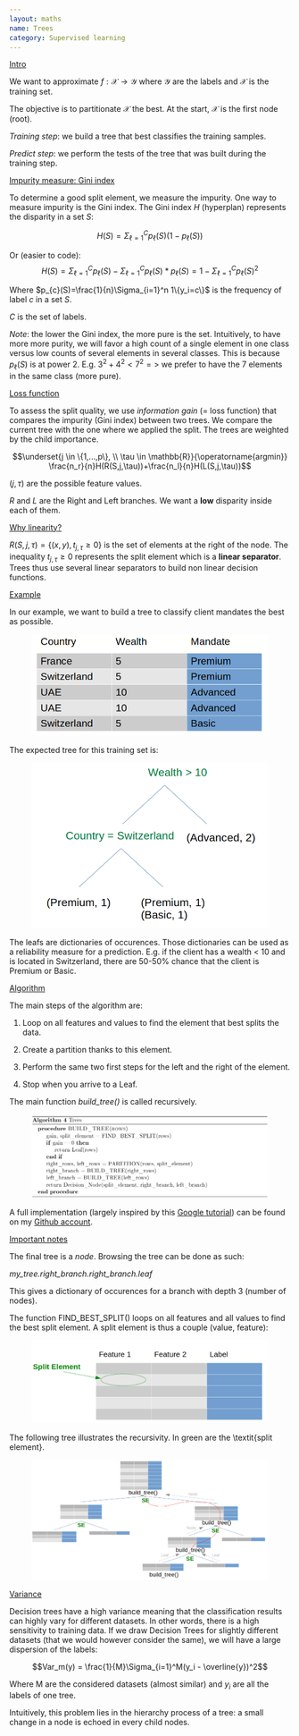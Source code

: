 ```yaml
---
layout: maths
name: Trees
category: Supervised learning
---
```


<ins>Intro</ins>

We want to approximate $f: \mathcal{X} \to \mathcal{Y}$ where $\mathcal{Y}$ are the labels and $\mathcal{X}$ is the training set.

The objective is to partitionate $\mathcal{X}$ the best. At the start, $\mathcal{X}$ is the first node (root).

*Training step*: we build a tree that best classifies the training samples.

*Predict step*: we perform the tests of the tree that was built during the training step.

<ins>Impurity measure: Gini index</ins>

To determine a good split element, we measure the impurity. One way to measure impurity is the Gini index. The Gini index $H$ (hyperplan) represents the disparity in a set $S$:

$$H(S)=\Sigma_{\ell=1}^C p_{\ell}(S)(1-p_{\ell}(S))$$

Or (easier to code): 
$$H(S)=\Sigma_{\ell=1}^C p_{\ell}(S)-\Sigma_{\ell=1}^C p_{\ell}(S)*p_{\ell}(S)=1-\Sigma_{\ell=1}^C p_{\ell}(S)^2$$

Where $p_{c}(S)=\frac{1}{n}\Sigma_{i=1}^n 1\{y_i=c\}$ is the frequency of label $c$ in a set $S$.

$C$ is the set of labels.

*Note*: the lower the Gini index, the more pure is the set. Intuitively, to have more more purity, we will favor a high count of a single element in one class versus low counts of several elements in several classes. This is because $p_{\ell}(S)$ is at power $2$. E.g. $3^2 + 4^2 < 7^2 =>$ we prefer to have the 7 elements in the same class (more pure).

<ins>Loss function</ins>

To assess the split quality, we use *information gain* (= loss function) that compares the impurity (Gini index) between two trees. We compare the current tree with the one where we applied the split. The trees are weighted by the child importance.

$$\underset{j \in \{1,...,p\}, \\
\tau \in \mathbb{R}}{\operatorname{argmin}} \frac{n_r}{n}H(R(S,j,\tau))+\frac{n_l}{n}H(L(S,j,\tau))$$

$(j, \tau)$ are the possible feature values. 

$R$ and $L$ are the Right and Left branches. We want a **low** disparity inside each of them.

<ins>Why linearity?</ins>

$R(S,j,\tau)=\{(x,y), t_{j,\tau} \ge 0\}$ is the set of elements at the right of the node. The inequality $t_{j,\tau} \ge 0$ represents the split element which is a **linear separator**. Trees thus use several linear separators to build non linear decision functions.

<ins>Example</ins>

In our example, we want to build a tree to classify client mandates the best as possible.

<figure>
    <img src="/assets/img/trees_data.png">
</figure>

The expected tree for this training set is:

<figure>
    <img src="/assets/img/trees_example.png">
</figure>

The leafs are dictionaries of occurences. Those dictionaries can be used as a reliability measure for a prediction. E.g. if the client has a wealth < 10 and is located in Switzerland, there are 50-50% chance that the client is Premium or Basic.

<ins>Algorithm</ins>

The main steps of the algorithm are:

1. Loop on all features and values to find the element that best splits the data.
2. Create a partition thanks to this element.

3. Perform the same two first steps for the left and the right of the element.
4. Stop when you arrive to a Leaf.

The main function *build\_tree()* is called recursively. 

<figure>
    <img src="/assets/img/trees_algo.png">
</figure>

A full implementation (largely inspired by this <a class="cleanLinkSource" href="https://github.com/random-forests/tutorials/blob/master/decision_tree.ipynb">Google tutorial</a>) can be found on my <a class="cleanLinkSource" href="https://github.com/random-forests/tutorials/blob/master/decision_tree.ipynb">Github account</a>.

<ins>Important notes</ins>

The final tree is a *node*. Browsing the tree can be done as such: 

*my\_tree.right\_branch.right\_branch.leaf* 

This gives a dictionary of occurences for a branch with depth 3 (number of nodes).

The function FIND\_BEST\_SPLIT() loops on all features and all values to find the best split element. A split element is thus a couple (value, feature):

<figure>
    <img src="/assets/img/trees_split_element.png">
</figure>

The following tree illustrates the recursivity. In green are the \textit{split element}.

<figure>
    <img src="/assets/img/trees_recursivity.png">
</figure>

<ins>Variance</ins>

Decision trees have a high variance meaning that the classification results can highly vary for different datasets. In other words, there is a high sensitivity to training data. If we draw Decision Trees for slightly different datasets (that we would however consider the same), we will have a large dispersion of the labels:

$$Var_m(y) = \frac{1}{M}\Sigma_{i=1}^M(y_i - \overline{y})^2$$

Where M are the considered datasets (almost similar) and $y_i$ are all the labels of one tree.

Intuitively, this problem lies in the hierarchy process of a tree: a small change in a node is echoed in every child nodes.